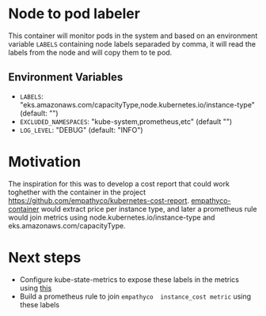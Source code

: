 # Node to pod labeler

This container will monitor pods in the system and based on an environment variable `LABELS` containing node labels separaded by comma, it will read the labels from the node and will copy them to te pod.

## Environment Variables

- `LABELS`: "eks.amazonaws.com/capacityType,node.kubernetes.io/instance-type" (default: "")
- `EXCLUDED_NAMESPACES`: "kube-system,prometheus,etc" (default "")
- `LOG_LEVEL`: "DEBUG" (default: "INFO")

# Motivation

The inspiration for this was to develop a cost report that could work toghether with the container in the project https://github.com/empathyco/kubernetes-cost-report.
[empathyco-container](https://github.com/empathyco/kubernetes-cost-report) would extract price per instance type, and later a prometheus rule would join metrics using node.kubernetes.io/instance-type and eks.amazonaws.com/capacityType.

# Next steps
- Configure kube-state-metrics to expose these labels in the metrics using [this](https://marianobilli.github.io/log/kubernetes/kube-state-metrics/labels.html)
- Build a prometheus rule to join `empathyco  instance_cost metric` using these labels

